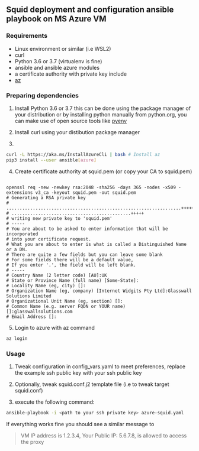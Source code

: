 ## Squid deployment and configuration ansible playbook on MS Azure VM

### Requirements
- Linux environment or similar (i.e WSL2)
- curl
- Python 3.6 or 3.7 (virtualenv is fine)
- ansible and ansible azure modules
- a certificate authority with private key include
- [az](https://docs.microsoft.com/en-us/cli/azure/?view=azure-cli-latest)

### Preparing dependencies
1. Install Python 3.6 or 3.7 this can be done using the package manager of your distribution or by installing python manually from python.org, you can make use of open source tools like [pyenv](https://github.com/pyenv/pyenv)

2. Install curl using your distibution package manager

3.

```bash
curl -L https://aka.ms/InstallAzureCli | bash # Install az
pip3 install --user ansible[azure]
```

4. Create certificate authority at squid.pem (or copy your CA to squid.pem)

```

openssl req -new -newkey rsa:2048 -sha256 -days 365 -nodes -x509 -extensions v3_ca -keyout squid.pem -out squid.pem
# Generating a RSA private key
# ..................................................................+++++
# .............................................+++++
# writing new private key to 'squid.pem'
# -----
# You are about to be asked to enter information that will be incorporated
# into your certificate request.
# What you are about to enter is what is called a Distinguished Name or a DN.
# There are quite a few fields but you can leave some blank
# For some fields there will be a default value,
# If you enter '.', the field will be left blank.
# -----
# Country Name (2 letter code) [AU]:UK
# State or Province Name (full name) [Some-State]:
# Locality Name (eg, city) []:
# Organization Name (eg, company) [Internet Widgits Pty Ltd]:Glasswall Solutions Limited
# Organizational Unit Name (eg, section) []:
# Common Name (e.g. server FQDN or YOUR name) []:glasswallsolutions.com
# Email Address []:
```

5. Login to azure with az command 

```bash
az login
```

### Usage
1. Tweak configuration in config_vars.yaml to meet preferences, replace the example ssh public key with your ssh public key

2. Optionally, tweak squid.conf.j2 template file (i.e to tweak target squid.conf)

3. execute the following command:

```bash
ansible-playbook -i <path to your ssh private key> azure-squid.yaml
```

If everything works fine you should see a similar message to 
> VM IP address is 1.2.3.4, Your Public IP: 5.6.7.8, is allowed to access the proxy
